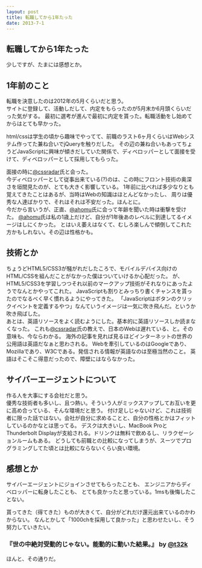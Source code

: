 ```yaml
---
layout: post
title: 転職してから1年たった
date: 2013-7-1
---
```


## 転職してから1年たった

少しですが、たまには感想とか。

## 1年前のこと

転職を決意したのは2012年の5月くらいだと思う。  
サイトに登録して、活動しだして、内定をもらったのが5月末か6月頭くらいだった気がする。
最初に選考が進んで最初に内定を貰った。転職活動をし始めてからはとても早かった。

html/cssは学生の頃から趣味でやってて、前職のラスト6ヶ月くらいはWebシステム作ってた兼ね合いでjQueryを触りだした。
その辺の兼ね合いもあってちょうどJavaScriptに興味が傾きだしていた関係で、ディベロッパーとして面接を受けて、ディベロッパーとして採用してもらった。

面接の時に[@cssradar](http://twitter.com/cssradar)氏と会った。  
今ディベロッパーとして従事出来ている(?)のは、この時にフロント技術の奥深さを垣間見たのが、とても大きく影響している。
1年前に比べれば多少なりとも覚えてきたことはあるが、当時はWebの知識はほとんどなかったし、
周りは優秀な人達ばかりで、それはそれは不安だった。ほんとに。  
今だから言いうが、正直、[@ahomu](https://twitter.com/ahomu)氏に会って年齢を聞いた時は衝撃を受けた。
[@ahomu](https://twitter.com/ahomu)氏は私の1歳上だけど、自分が1年後あのレベルに到達してるイメージはしにくかった。
とはいえ萎えはなくて、むしろ楽しんで傾倒してこれた方かもしれない。その辺は性格かも。

## 技術とか

ちょうどHTML5/CSS3が騒がれだしたころで、モバイルデバイス向けのHTML/CSSを組んだことがなかった僕はついていけるか心配だった。
が、HTML5/CSS3を学習しつつそれ以前のマークアップ技術がそれなりにあったようでなんとかやってこれた。
JavaScriptも割りとみっちり書くチャンスを貰ったのでなるべく早く慣れるようにやってきた。
「JavaScriptはボタンのクリックイベントを定義するやつ」なんていうイメージは一気に吹き飛んだ。というか吹き飛ばした。
　  
あとは、英語リソースをよく読むようにした。基本的に英語リソースしか読まなくなった。
これも[@cssradar](http://twitter.com/cssradar)氏の教えで、日本のWebは遅れている、と。その意味も、今ならわかる。
海外の記事を見れば見るほどインターネットの世界の公用語は英語だなぁと思わされる。
Webを牽引しているのはGoogleであり、Mozillaであり、W3Cである。発信される情報が英語なのは至極当然のこと。
英語はそこそこ得意だったので、障壁にはならなかった。

## サイバーエージェントについて

作る人を大事にする会社だと思う。  
優秀な技術者も多いし、且つ熱い。そういう人がミックスアップしてお互いを更に高め合っている、そんな環境だと思う。
付け足しじゃないけど、これは技術者に限った話ではない。会社が自分に求めることと、自分の性格とかはフィットしているのかなとは思ってる。
デスクは大きいし、MacBook ProとThunderbolt Displayが支給される。ドリンクは無料で飲めるし、リラクゼーションルームもある。
どうしても前職との比較になってしまうが、スーツでプログラミングしてた頃とは比較にならないくらい良い環境。

## 感想とか

サイバーエージェントにジョインさせてもらったことも、
エンジニアからディベロッパーに転身したことも、
とても良かったと思っている。1msも後悔したことない。

貰ってきた（得てきた）ものが大きくて、自分がどれだけ還元出来ているのかわからない。
なんとかして「1000chを採用して良かった」と思わせたいし、そう努力していきたい。

### 『世の中絶対受動的じゃない。能動的に動いた結果。』 by [@t32k](https://twitter.com/t32k)

ほんと、その通りだ。